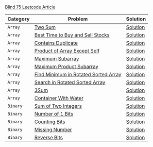 [Blind 75 Leetcode Article ](https://leetcode.com/discuss/general-discussion/460599/blind-75-leetcode-questions) 


| **Category** | **Problem** | **Solution** |
| ------------ | ------- | -------- |
| `Array` | [Two Sum](https://leetcode.com/problems/two-sum/) | [Solution](./Arrays/01_two_sum.ts) |
| `Array`  | [Best Time to Buy and Sell Stocks](https://leetcode.com/problems/best-time-to-buy-and-sell-stock/) | [Solution](./Arrays/02_best_time_to_buy_and_sell_stock.ts) |
| `Array` | [Contains Duplicate](https://leetcode.com/problems/contains-duplicate/) | [Solution](./Arrays/03_contains_duplicate.ts) |
| `Array`  | [Product of Array Except Self](https://leetcode.com/problems/product-of-array-except-self/) | [Solution](./Arrays/04_product_of_array_except_self.ts) |
| `Array`  | [Maximum Subarray](https://leetcode.com/problems/maximum-subarray/) | [Solution](./Arrays/05_maximum_subarray.ts) |
| `Array`  | [Maximum Product Subarray](https://leetcode.com/problems/maximum-product-subarray/) | [Solution](./Arrays/06_maximum_product_subarray.ts) |
| `Array`  | [Find Minimum in Rotated Sorted Array](https://leetcode.com/problems/find-minimum-in-rotated-sorted-array/) | [Solution](./Arrays/07_find_minimum_in_rotated_sorted_array.ts) |
| `Array`  | [Search in Rotated Sorted Array](https://leetcode.com/problems/search-in-rotated-sorted-array/) | [Solution](./Arrays/08_search_in_rotated_sorted_array.ts) |
| `Array`  | [3Sum](https://leetcode.com/problems/3sum/) | [Solution](./Arrays/09_3Sum.ts) |
| `Array`  | [Container With Water](https://leetcode.com/problems/container-with-most-water/) | [Solution](./Arrays/10_container_with_most_water.ts) |
| `Binary`  | [Sum of Two Integers](https://leetcode.com/problems/sum-of-two-integers/) | [Solution](./Binary/01_sum_of_two_integers.ts) |
| `Binary`  | [Number of 1 Bits](https://leetcode.com/problems/number-of-1-bits/) | [Solution](./Binary/02_number_of_1_bits.ts) |
| `Binary`  | [Counting Bits](https://leetcode.com/problems/counting-bits/) | [Solution](./Binary/03_counting_bits.ts) |
| `Binary`  | [Missing Number](https://leetcode.com/problems/missing-number/) | [Solution](./Binary/04_missing_number.ts) |
| `Binary`  | [Reverse Bits](https://leetcode.com/problems/reverse-bits/) | [Solution](./Binary/05_reverse_bits.ts) |
